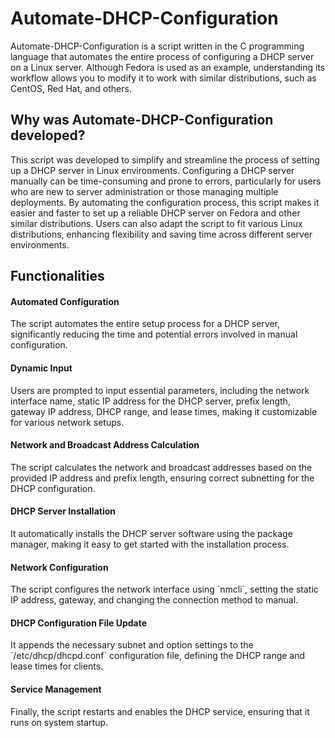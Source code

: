 <h1>Automate-DHCP-Configuration</h1>

Automate-DHCP-Configuration is a script written in the C programming language that automates the entire process of configuring a DHCP server on a Linux server. Although Fedora is used as an example, understanding its workflow allows you to modify it to work with similar distributions, such as CentOS, Red Hat, and others.

<h2>Why was Automate-DHCP-Configuration developed?</h2>
This script was developed to simplify and streamline the process of setting up a DHCP server in Linux environments. Configuring a DHCP server manually can be time-consuming and prone to errors, particularly for users who are new to server administration or those managing multiple deployments. By automating the configuration process, this script makes it easier and faster to set up a reliable DHCP server on Fedora and other similar distributions. Users can also adapt the script to fit various Linux distributions, enhancing flexibility and saving time across different server environments.

<h2>Functionalities</h2>

<h4>Automated Configuration</h4>
The script automates the entire setup process for a DHCP server, significantly reducing the time and potential errors involved in manual configuration.

<h4>Dynamic Input</h4>
Users are prompted to input essential parameters, including the network interface name, static IP address for the DHCP server, prefix length, gateway IP address, DHCP range, and lease times, making it customizable for various network setups.

<h4>Network and Broadcast Address Calculation</h4>
The script calculates the network and broadcast addresses based on the provided IP address and prefix length, ensuring correct subnetting for the DHCP configuration.

<h4>DHCP Server Installation</h4>
It automatically installs the DHCP server software using the package manager, making it easy to get started with the installation process.

<h4>Network Configuration</h4>
The script configures the network interface using `nmcli`, setting the static IP address, gateway, and changing the connection method to manual.

<h4>DHCP Configuration File Update</h4>
It appends the necessary subnet and option settings to the `/etc/dhcp/dhcpd.conf` configuration file, defining the DHCP range and lease times for clients.

<h4>Service Management</h4>
Finally, the script restarts and enables the DHCP service, ensuring that it runs on system startup.
